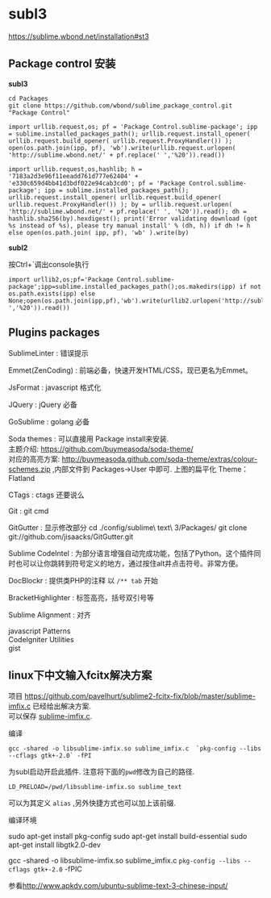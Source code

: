 # subl3

<https://sublime.wbond.net/installation#st3>

## Package control 安装

**subl3** 

	cd Packages
	git clone https://github.com/wbond/sublime_package_control.git "Package Control"

	import urllib.request,os; pf = 'Package Control.sublime-package'; ipp = sublime.installed_packages_path(); urllib.request.install_opener( urllib.request.build_opener( urllib.request.ProxyHandler()) ); open(os.path.join(ipp, pf), 'wb').write(urllib.request.urlopen( 'http://sublime.wbond.net/' + pf.replace(' ','%20')).read())

	import urllib.request,os,hashlib; h = '7183a2d3e96f11eeadd761d777e62404' + 'e330c659d4bb41d3bdf022e94cab3cd0'; pf = 'Package Control.sublime-package'; ipp = sublime.installed_packages_path(); urllib.request.install_opener( urllib.request.build_opener( urllib.request.ProxyHandler()) ); by = urllib.request.urlopen( 'http://sublime.wbond.net/' + pf.replace(' ', '%20')).read(); dh = hashlib.sha256(by).hexdigest(); print('Error validating download (got %s instead of %s), please try manual install' % (dh, h)) if dh != h else open(os.path.join( ipp, pf), 'wb' ).write(by)

**subl2**

按Ctrl+`调出console执行

	import urllib2,os;pf='Package Control.sublime-package';ipp=sublime.installed_packages_path();os.makedirs(ipp) if not os.path.exists(ipp) else None;open(os.path.join(ipp,pf),'wb').write(urllib2.urlopen('http://sublime.wbond.net/'+pf.replace(' ','%20')).read())

## Plugins packages

SublimeLinter
:	错误提示

Emmet(ZenCoding)
: 	前端必备，快速开发HTML/CSS，现已更名为Emmet。

JsFormat
:	javascript 格式化

JQuery
:	jQuery 必备

GoSublime
:	golang 必备

Soda themes
:	可以直接用 Package install来安装.   
	主题介绍: <https://github.com/buymeasoda/soda-theme/>  
	对应的高亮方案: <http://buymeasoda.github.com/soda-theme/extras/colour-schemes.zip> ,内部文件到 Packages->User 中即可.
上图的扁平化 Theme： Flatland

CTags
: 	ctags 还要说么

Git
:	git cmd

GitGutter
:	显示修改部分
	cd ./config/sublime\ text\ 3/Packages/
	git clone git://github.com/jisaacks/GitGutter.git


Sublime CodeIntel
:	 为部分语言增强自动完成功能，包括了Python。这个插件同时也可以让你跳转到符号定义的地方，通过按住alt并点击符号。非常方便。


DocBlockr
: 	提供类PHP的注释 以 `/** tab` 开始

BracketHighlighter
: 	标签高亮，括号双引号等

Sublime Alignment
:   对齐


javascript Patterns  
CodeIgniter Utilities  
gist  




## linux下中文输入fcitx解决方案

项目 <https://github.com/pavelhurt/sublime2-fcitx-fix/blob/master/sublime-imfix.c> 已经给出解决方案.   
可以保存 [sublime-imfix.c](https://raw.github.com/pavelhurt/sublime2-fcitx-fix/master/sublime-imfix.c).

编译

	gcc -shared -o libsublime-imfix.so sublime_imfix.c  `pkg-config --libs --cflags gtk+-2.0` -fPI

为subl启动开启此插件. 注意将下面的`pwd`修改为自己的路径.

	LD_PRELOAD=/pwd/libsublime-imfix.so sublime_text

可以为其定义 `alias` ,另外快捷方式也可以加上该前缀.

编译环境

sudo apt-get install pkg-config
sudo apt-get install build-essential
sudo apt-get install libgtk2.0-dev

gcc -shared -o libsublime-imfix.so sublime_imfix.c  `pkg-config --libs --cflags gtk+-2.0` -fPIC


参看<http://www.apkdv.com/ubuntu-sublime-text-3-chinese-input/>

